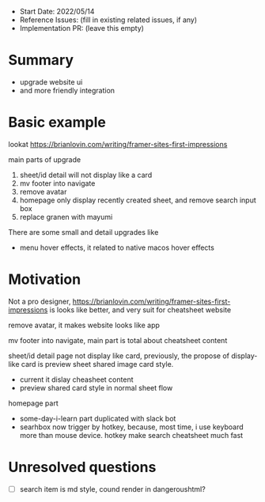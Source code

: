 - Start Date: 2022/05/14
- Reference Issues: (fill in existing related issues, if any)
- Implementation PR: (leave this empty)

# Summary

- upgrade website ui
- and more friendly integration

# Basic example

lookat https://brianlovin.com/writing/framer-sites-first-impressions

main parts of upgrade

1. sheet/id detail will not display like a card
2. mv footer into navigate
3. remove avatar
4. homepage only display recently created sheet, and remove search input box
5. replace granen with mayumi

There are some small and detail upgrades like

- menu hover effects, it related to native macos hover effects

# Motivation

Not a pro designer, https://brianlovin.com/writing/framer-sites-first-impressions is looks like better, and very suit for cheatsheet website

remove avatar, it makes website looks like app

mv footer into navigate, main part is total about cheatsheet content

sheet/id detail page not display like card, previously, the propose of display-like card is preview sheet shared image card style.

- current it dislay cheasheet content
- preview shared card style in normal sheet flow

homepage part

- some-day-i-learn part duplicated with slack bot
- searhbox now trigger by hotkey, because, most time, i use keyboard more than mouse device. hotkey make search cheatsheet much fast

# Unresolved questions

- [ ] search item is md style, cound render in dangeroushtml?